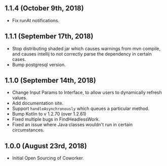 ## 1.1.4 (October 9th, 2018)

* Fix runAt notifications.

## 1.1.1 (September 17th, 2018)

* Stop distributing shaded jar which causes warnings from mvn compile,
  and causes intellij to not correctly parse the dependency in certain cases.
* Bump postgresql version.

## 1.1.0 (September 14th, 2018)

* Change Input Params to Interface, to allow users to dynamically refresh values.
* Add documentation site.
* Support `handleAsynchronously` which queues a particular method.
* Bump Kotlin to v 1.2.70 (over 1.2.61)
* Fixed multiple bugs in FindHeadlessWork.
* Fixed an issue where Java classes wouldn't run in certain circumstances.

## 1.0.0 (August 23rd, 2018)

* Initial Open Sourcing of Coworker.
